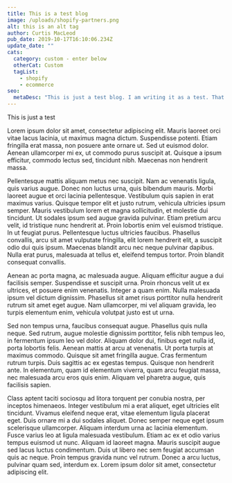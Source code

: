 ```yaml
---
title: This is a test blog
image: /uploads/shopify-partners.png
alt: this is an alt tag
author: Curtis MacLeod
pub_date: 2019-10-17T16:10:06.234Z
update_date: ""
cats:
  category: custom - enter below
  otherCat: Custom
  tagList:
    - shopify
    - ecommerce
seo:
  metaDesc: "This is just a test blog. I am writing it as a test. That is all. "
---
```


This is just a test

Lorem ipsum dolor sit amet, consectetur adipiscing elit. Mauris laoreet orci vitae lacus lacinia, ut maximus magna dictum. Suspendisse potenti. Etiam fringilla erat massa, non posuere ante ornare ut. Sed ut euismod dolor. Aenean ullamcorper mi ex, ut commodo purus suscipit at. Quisque a ipsum efficitur, commodo lectus sed, tincidunt nibh. Maecenas non hendrerit massa.

Pellentesque mattis aliquam metus nec suscipit. Nam ac venenatis ligula, quis varius augue. Donec non luctus urna, quis bibendum mauris. Morbi laoreet augue et orci lacinia pellentesque. Vestibulum quis sapien in erat maximus varius. Quisque tempor elit et justo rutrum, vehicula ultricies ipsum semper. Mauris vestibulum lorem et magna sollicitudin, et molestie dui tincidunt. Ut sodales ipsum sed augue gravida pulvinar. Etiam pretium arcu velit, id tristique nunc hendrerit at. Proin lobortis enim vel euismod tristique. In ut feugiat purus. Pellentesque luctus ultricies faucibus. Phasellus convallis, arcu sit amet vulputate fringilla, elit lorem hendrerit elit, a suscipit odio dui quis ipsum. Maecenas blandit arcu nec neque pulvinar dapibus. Nulla erat purus, malesuada at tellus et, eleifend tempus tortor. Proin blandit consequat convallis.

Aenean ac porta magna, ac malesuada augue. Aliquam efficitur augue a dui facilisis semper. Suspendisse et suscipit urna. Proin rhoncus velit ut ex ultrices, et posuere enim venenatis. Integer a quam enim. Nulla malesuada ipsum vel dictum dignissim. Phasellus sit amet risus porttitor nulla hendrerit rutrum sit amet eget augue. Nam ullamcorper, mi vel aliquam gravida, leo turpis elementum enim, vehicula volutpat justo est ut urna.

Sed non tempus urna, faucibus consequat augue. Phasellus quis nulla neque. Sed rutrum, augue molestie dignissim porttitor, felis nibh tempus leo, in fermentum ipsum leo vel dolor. Aliquam dolor dui, finibus eget nulla id, porta lobortis felis. Aenean mattis at arcu at venenatis. Ut porta turpis at maximus commodo. Quisque sit amet fringilla augue. Cras fermentum rutrum turpis. Duis sagittis ac ex egestas tempus. Quisque non hendrerit ante. In elementum, quam id elementum viverra, quam arcu feugiat massa, nec malesuada arcu eros quis enim. Aliquam vel pharetra augue, quis facilisis sapien.

Class aptent taciti sociosqu ad litora torquent per conubia nostra, per inceptos himenaeos. Integer vestibulum mi a erat aliquet, eget ultricies elit tincidunt. Vivamus eleifend neque erat, vitae elementum ligula placerat eget. Duis ornare mi a dui sodales aliquet. Donec semper neque eget ipsum scelerisque ullamcorper. Aliquam interdum urna ac lacinia elementum. Fusce varius leo at ligula malesuada vestibulum. Etiam ac ex et odio varius tempus euismod ut nunc. Aliquam id laoreet magna. Mauris suscipit augue sed lacus luctus condimentum. Duis ut libero nec sem feugiat accumsan quis ac neque. Proin tempus gravida nunc vel rutrum. Donec a arcu luctus, pulvinar quam sed, interdum ex. Lorem ipsum dolor sit amet, consectetur adipiscing elit.
